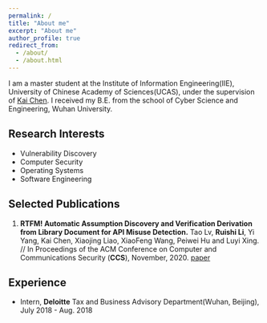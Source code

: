 ```yaml
---
permalink: /
title: "About me"
excerpt: "About me"
author_profile: true
redirect_from: 
  - /about/
  - /about.html
---
```


I am a master student at the Institute of Information Engineering(IIE), University of Chinese Academy of Sciences(UCAS), under the supervision of [Kai Chen](https://kaichen.org/). I received my B.E. from the school of Cyber Science and Engineering, Wuhan University.

<!-- What's news
------
Something to say. -->

<!-- This is the bigger title for example
====== 
You don't have to say something-->

Research Interests
------
- Vulnerability Discovery
- Computer Security
- Operating Systems
- Software Engineering

Selected Publications
------
1. **RTFM! Automatic Assumption Discovery and Verification Derivation from Library Document for API Misuse Detection.** Tao Lv, **Ruishi Li**, Yi Yang, Kai Chen, Xiaojing Liao, XiaoFeng Wang, Peiwei Hu and Luyi Xing. // In Proceedings of the ACM Conference on Computer and Communications Security (**CCS**), November, 2020. [paper](https://dl.acm.org/doi/abs/10.1145/3372297.3423360)

Experience
------
- Intern, **Deloitte** Tax and Business Advisory Department(Wuhan, Beijing), July 2018 - Aug. 2018


<!-- Talks
------
Something to say

Competition and Achievements
------
Something to say -->
